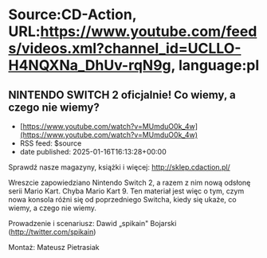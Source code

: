# Source:CD-Action, URL:https://www.youtube.com/feeds/videos.xml?channel_id=UCLLO-H4NQXNa_DhUv-rqN9g, language:pl

## NINTENDO SWITCH 2 oficjalnie! Co wiemy, a czego nie wiemy?
 - [https://www.youtube.com/watch?v=MUmduO0k_4w](https://www.youtube.com/watch?v=MUmduO0k_4w)
 - RSS feed: $source
 - date published: 2025-01-16T16:13:28+00:00

Sprawdź nasze magazyny, książki i więcej: http://sklep.cdaction.pl/

Wreszcie zapowiedziano Nintendo Switch 2, a razem z nim nową odsłonę serii Mario Kart. Chyba Mario Kart 9. Ten materiał jest więc o tym, czym nowa konsola różni się od poprzedniego Switcha, kiedy się ukaże, co wiemy, a czego nie wiemy.

Prowadzenie i scenariusz: Dawid „spikain" Bojarski (http://twitter.com/spikain)

Montaż: Mateusz Pietrasiak

